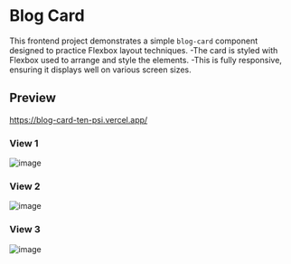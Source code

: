 # Blog Card

This frontend project demonstrates a simple `blog-card` component designed to practice Flexbox layout techniques. 
-The card is styled with Flexbox used to arrange and style the elements.
-This is fully responsive, ensuring it displays well on various screen sizes.

## Preview

https://blog-card-ten-psi.vercel.app/

### View 1
![image](https://github.com/user-attachments/assets/399a9022-2c03-415a-8db2-7614ef218085)

### View 2
![image](https://github.com/user-attachments/assets/13a7fe80-b525-44e0-bb1b-6298e6457653)

### View 3
![image](https://github.com/user-attachments/assets/9972b780-d9af-4842-a386-aed2f624e279)




